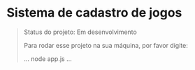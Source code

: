 <h1>Sistema de cadastro de jogos</h1>

> Status do projeto: Em desenvolvimento
>
> Para rodar esse projeto na sua máquina, por favor digite:
>
> ...
> node app.js
> ...
